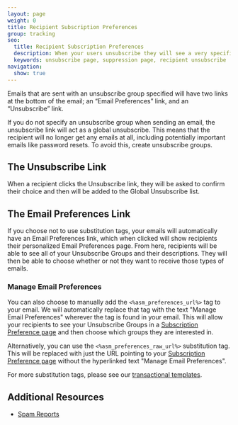 ```yaml
---
layout: page
weight: 0
title: Recipient Subscription Preferences
group: tracking
seo:
  title: Recipient Subscription Preferences
  description: When your users unsubscribe they will see a very specific page where they can manage their subscriptions with your emails.
  keywords: unsubscribe page, suppression page, recipient unsubscribe
navigation:
  show: true
---
```


Emails that are sent with an unsubscribe group specified will have two links at the bottom of the email; an “Email Preferences” link, and an “Unsubscribe” link.

If you do not specify an unsubscribe group when sending an email, the unsubscribe link will act as a global unsubscribe. This means that the recipient will no longer get any emails at all, including potentially important emails like password resets. To avoid this, create unsubscribe groups.

## 	The Unsubscribe Link

When a recipient clicks the Unsubscribe link, they will be asked to confirm their choice and then will be added to the Global Unsubscribe list.

## 	The Email Preferences Link

If you choose not to use substitution tags, your emails will automatically have an Email Preferences link, which when clicked will show recipients their personalized Email Preferences page. From here, recipients will be able to see all of your Unsubscribe Groups and their descriptions. They will then be able to choose whether or not they want to receive those types of emails.

 ### 	Manage Email Preferences

You can also choose to manually add the `<%asm_preferences_url%>` tag to your email. We will automatically replace that tag with the text "Manage Email Preferences" wherever the tag is found in your email. This will allow your recipients to see your Unsubscribe Groups in a [Subscription Preference page]({{root_url}}/user-interface/sending-email/recipient-subscription-preferences/) and then choose which groups they are interested in.

Alternatively, you can use the `<%asm_preferences_raw_url%>` substitution tag. This will be replaced with just the URL pointing to your [Subscription Preference page]({{root_url}}/user-interface/sending-email/recipient-subscription-preferences/) without the hyperlinked text "Manage Email Preferences".

For more substitution tags, please see our [transactional templates]({{root_url}}/user-interface/sending-email/create-and-edit-transactional-templates/#adding-unsubscribe-links-to-a-template).

## 	Additional Resources

- [Spam Reports]({{root_url}}/user-interface/analytics-and-reporting/spam-reports/)
